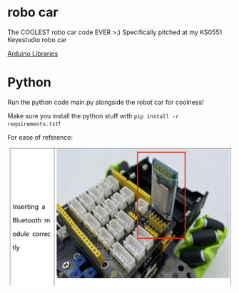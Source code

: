 # robo car
 The COOLEST robo car code EVER >:) Specifically pitched at my KS0551 Keyestudio robo car

[Arduino Libraries](https://www.dropbox.com/sh/sdlgtym49vvh0qx/AADEx_4IiABLLvVA_lS9U_mHa/Libraries?dl=0&subfolder_nav_tracking=1)

# Python
Run the python code main.py alongside the robot car for coolness!

Make sure you install the python stuff with `pip install -r requirements.txt`!

For ease of reference:

![How to install bluetooth module img](image.png)
